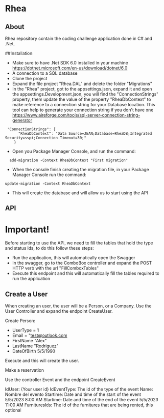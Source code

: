 # Rhea

## About

Rhea repository contain the coding challenge application done in C# and .Net.

##Installation

- Make sure to have .Net SDK 6.0 installed in your machine https://dotnet.microsoft.com/en-us/download/dotnet/6.0
- A connection to a SQL database
- Clone the project
- Expand the file project "Rhea.DAL" and delete the folder "Migrations"
- In the "Rhea" project, got to the appsettings.json, expand it and open the appsettings.Development.json, you will find the "ConnectionStrings" property, them update the value of the property "RheaDbContext" to make reference to a connection string for your Database location. This tool can help to generate your connection string if you don't have one https://www.aireforge.com/tools/sql-server-connection-string-generator

```
 "ConnectionStrings": {
      "RheaDbContext": "Data Source=JEAN;Database=RheaDB;Integrated Security=sspi;Connection Timeout=30;"
    }
```

- Open you Package Manager Console, and run the command:

```
  add-migration -Context RheaDbContext "First migration"
```
- When the console finish creating the migration file, in your Package Manager Console run the command:
```
update-migration -Context RheaDbContext
```
- This will create the database and will allow us to start using the API

## API

# Important!

Before starting to use the API, we need to fill the tables that hold the type and status Ids, to do this follow these steps:

- Run the application, this will automatically open the Swagger
- In the swagger, go to the ComboBox controller and expand the POST HTTP verb with the url "FillComboxTables"
- Execute this endpoint and this will automatically fill the tables required to run the application

## Create a User

When creating an user, the user will be a Person, or a Company. Use the User Controller and expand the endpoint CreateUser.

Create Person:
- UserType = 1
- Email = "test@outlook.com
- FirstName "Alex"
- LastName "Rodriguez"
- DateOfBirth 5/5/1990

Execute and this will create the user.

Make a reservation

Use the controller Event and the endpoint CreateEvent

IdUser: {Your user id}
IdEventType: The id of the type of the event
Name: Nombre del evento
Startime: Date and time of the start of the event 5/5/2023 8:00 AM
Startime: Date and time of the end of the event 5/5/2023 11:00 AM
FurnituresIds: The id of the furnitures that are being rented, this optional
